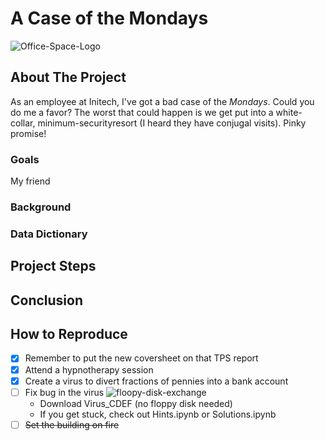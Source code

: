 # A Case of the Mondays
![Office-Space-Logo](https://www.bedfordjones.com/wp-content/uploads/2017/10/Office-Space-images-3691415b-de44-4ecf-a5fb-1f7b416431b-1.jpg)
## About The Project
As an employee at Initech, I've got a bad case of the *Mondays*. Could you do me a favor? The worst that could happen is we get put into a white-collar, minimum-securityresort (I heard they have conjugal visits). Pinky promise!
### Goals
My friend 
### Background
### Data Dictionary
## Project Steps
## Conclusion
## How to Reproduce
- [x] Remember to put the new coversheet on that TPS report
- [x] Attend a hypnotherapy session  
- [x] Create a virus to divert fractions of pennies into a bank account
- [ ] Fix bug in the virus 
    ![floopy-disk-exchange](https://thumbs.gfycat.com/GroundedSophisticatedFieldmouse-size_restricted.gif)
    - Download Virus_CDEF (no floppy disk needed)
    - If you get stuck, check out Hints.ipynb or Solutions.ipynb 
- [ ] ~~Set the building on fire~~